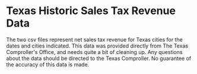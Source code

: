 # Texas Historic Sales Tax Revenue Data

The two csv files represent net sales tax revenue for Texas cities for the dates and cities indicated. This data was provided directly from The Texas Comproller's Office, and needs quite a bit of cleaning up. Any questions about the data should be directed to the Texas Comproller. No guarantee of the accuracy of this data is made.
